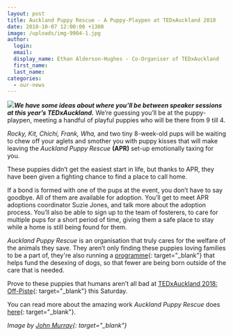 ```yaml
---
layout: post
title: Auckland Puppy Rescue - A Puppy-Playpen at TEDxAuckland 2018
date: 2018-10-07 12:00:00 +1300
image: /uploads/img-9904-1.jpg
author:
  login:
  email:
  display_name: Ethan Alderson-Hughes - Co-Organiser of TEDxAuckland
  first_name:
  last_name:
categories:
  - our-news
---
```


![](/uploads/img-9904.jpg)***We have some ideas about where you’ll be between speaker sessions at this year’s TEDxAuckland.*** We’re guessing you’ll be at the puppy-playpen, meeting a handful of playful puppies who will be there from 9 till 4.

*Rocky, Kit, Chichi, Frank, Wha,* and two tiny 8-week-old pups will be waiting to chew off your aglets and smother you with puppy kisses that will make leaving the *Auckland Puppy Rescue* **(APR)** set-up emotionally taxing for you.

These puppies didn’t get the easiest start in life, but thanks to APR, they have been given a fighting chance to find a place to call home.

If a bond is formed with one of the pups at the event, you don’t have to say goodbye. All of them are available for adoption. You’ll get to meet APR adoptions coordinator Suzie Jones, and talk more about the adoption process. You’ll also be able to sign up to the team of fosterers, to care for multiple pups for a short period of time, giving them a safe place to stay while a home is still being found for them.

*Auckland Puppy Rescue* is an organisation that truly cares for the welfare of the animals they save. They aren’t only finding these puppies loving families to be a part of, they're also running a [programme](http://www.aucklandpuppyrescue.com/neuter-ninjas.php){: target="_blank"} that helps fund the desexing of dogs, so that fewer are being born outside of the care that is needed.

Prove to these puppies that humans aren’t all bad at&nbsp;[TEDxAuckland 2018: Off-Piste](https://tedxauckland.com/events/2018/){: target="_blank"} this Saturday. &nbsp;

You can read more about the amazing work *Auckland Puppy Rescue* does [here](http://www.aucklandpuppyrescue.com/){: target="_blank"}.

*Image by [John Murray](https://www.flickr.com/photos/tedxauckland/albums/72157670522855438){: target="_blank"}*